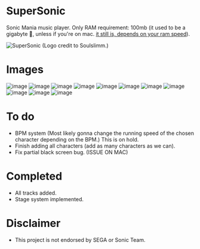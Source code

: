 # SuperSonic
Sonic Mania music player.
Only RAM requirement: 100mb (it used to be a gigabyte 🤡, unless if you're on mac. [it still is, depends on your ram speed](https://media.discordapp.net/attachments/932512876697100358/933058088880201748/Screen_Shot_2022-01-18_at_12.59.10_PM.png?width=570&height=51)).

![SuperSonic](https://user-images.githubusercontent.com/69328615/150015249-e353fd7c-927e-43cf-9c1b-b8a633de4f6e.png)
(Logo credit to Soulslimm.)

# Images

![image](https://user-images.githubusercontent.com/69328615/149852169-3cc3989c-22f3-4899-95ef-72f7c6185fff.png)
![image](https://user-images.githubusercontent.com/69328615/149852223-09d53725-af71-48d8-a2e9-e2823c3e5f17.png)
![image](https://user-images.githubusercontent.com/69328615/149852242-a67b6e22-2920-4795-b035-0bfe24a222a7.png)
![image](https://user-images.githubusercontent.com/69328615/149852287-dd98924f-3965-4dd2-8a82-55373b7a9f46.png)
![image](https://user-images.githubusercontent.com/69328615/149852320-fb20f344-c265-42bc-9d74-cd6ce66a5436.png)
![image](https://user-images.githubusercontent.com/69328615/149852335-6489ce1a-2e26-4a2e-9400-56c58994af5a.png)
![image](https://user-images.githubusercontent.com/69328615/149852361-3bb13cc1-4a81-4170-91d1-481a86c68789.png)
![image](https://user-images.githubusercontent.com/69328615/149852389-6f162f45-8903-4523-a62c-7b8c4fc690f0.png)
![image](https://user-images.githubusercontent.com/69328615/149852423-22fa179a-e64b-411e-930d-c5968c316f9c.png)
![image](https://user-images.githubusercontent.com/69328615/149852444-7682b662-f291-4c86-9d1b-0561f1d9537c.png)
![image](https://user-images.githubusercontent.com/69328615/149852466-80396df6-39f5-4891-8fb5-bc29fbed0b2b.png)

# To do

- BPM system (Most likely gonna change the running speed of the chosen character depending on the BPM.) This is on hold.
- Finish adding all characters (add as many characters as we can).
- Fix partial black screen bug. (ISSUE ON MAC)

# Completed

- All tracks added.
- Stage system implemented.

# Disclaimer 

- This project is not endorsed by SEGA or Sonic Team.
